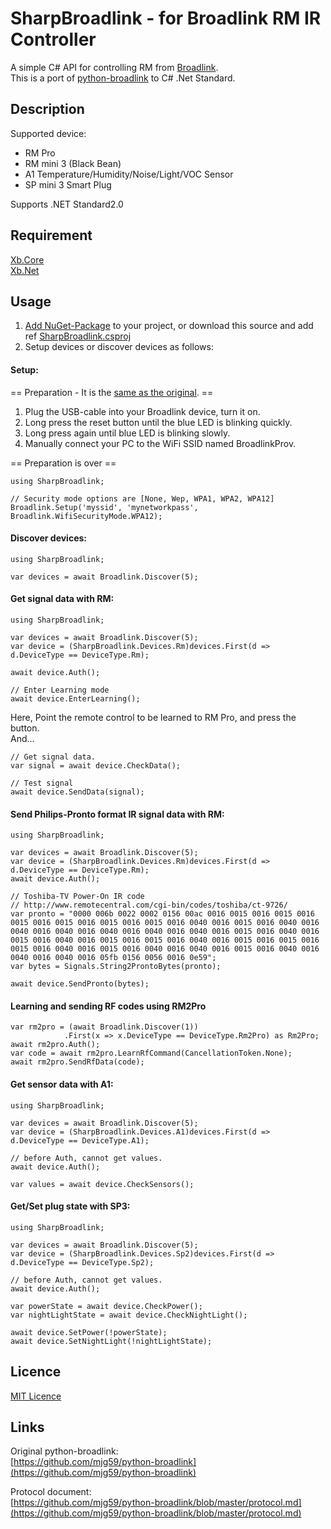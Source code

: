SharpBroadlink - for Broadlink RM IR Controller
====

A simple C# API for controlling RM from [Broadlink](http://www.ibroadlink.com/rm/).  
This is a port of [python-broadlink](https://github.com/mjg59/python-broadlink) to C# .Net Standard.  

## Description

Supported device:  
* RM Pro  
* RM mini 3 (Black Bean)  
* A1 Temperature/Humidity/Noise/Light/VOC Sensor   
* SP mini 3 Smart Plug
  
Supports .NET Standard2.0

## Requirement
[Xb.Core](https://www.nuget.org/packages/Xb.Core/)  
[Xb.Net](https://github.com/ume05rw/Xb.Net/)  

## Usage
1. [Add NuGet-Package](https://www.nuget.org/packages/SharpBroadlink/) to your project, or download this source and add ref [SharpBroadlink.csproj](https://github.com/ume05rw/SharpBroadlink/blob/master/SharpBroadlink/SharpBroadlink.csproj)
2. Setup devices or discover devices as follows:


#### Setup:  

== Preparation - It is the [same as the original](https://github.com/mjg59/python-broadlink). ==  

1. Plug the USB-cable into your Broadlink device, turn it on.  
2. Long press the reset button until the blue LED is blinking quickly.  
3. Long press again until blue LED is blinking slowly.  
4. Manually connect your PC to the WiFi SSID named BroadlinkProv.  

== Preparation is over ==

    using SharpBroadlink;
     
    // Security mode options are [None, Wep, WPA1, WPA2, WPA12]    
    Broadlink.Setup('myssid', 'mynetworkpass', Broadlink.WifiSecurityMode.WPA12);


#### Discover devices:  


    using SharpBroadlink;
     
    var devices = await Broadlink.Discover(5);


#### Get signal data with RM:


    using SharpBroadlink;
     
    var devices = await Broadlink.Discover(5);
    var device = (SharpBroadlink.Devices.Rm)devices.First(d => d.DeviceType == DeviceType.Rm);
     
    await device.Auth();
     
    // Enter Learning mode
    await device.EnterLearning();


Here, Point the remote control to be learned to RM Pro, and press the button.  
And...  


    // Get signal data.
    var signal = await device.CheckData();
     
    // Test signal
    await device.SendData(signal);


#### Send Philips-Pronto format IR signal data with RM:

    using SharpBroadlink;
     
    var devices = await Broadlink.Discover(5);
    var device = (SharpBroadlink.Devices.Rm)devices.First(d => d.DeviceType == DeviceType.Rm);
    await device.Auth();
     
    // Toshiba-TV Power-On IR code
    // http://www.remotecentral.com/cgi-bin/codes/toshiba/ct-9726/
    var pronto = "0000 006b 0022 0002 0156 00ac 0016 0015 0016 0015 0016 0015 0016 0015 0016 0015 0016 0015 0016 0040 0016 0015 0016 0040 0016 0040 0016 0040 0016 0040 0016 0040 0016 0040 0016 0015 0016 0040 0016 0015 0016 0040 0016 0015 0016 0015 0016 0040 0016 0015 0016 0015 0016 0015 0016 0040 0016 0015 0016 0040 0016 0040 0016 0015 0016 0040 0016 0040 0016 0040 0016 05fb 0156 0056 0016 0e59";
    var bytes = Signals.String2ProntoBytes(pronto);
    
    await device.SendPronto(bytes);
	
#### Learning and sending RF codes using RM2Pro
	
	var rm2pro = (await Broadlink.Discover(1))
                .First(x => x.DeviceType == DeviceType.Rm2Pro) as Rm2Pro;
	await rm2pro.Auth();
	var code = await rm2pro.LearnRfCommand(CancellationToken.None);
	await rm2pro.SendRfData(code);

#### Get sensor data with A1:

    using SharpBroadlink;
     
    var devices = await Broadlink.Discover(5);
    var device = (SharpBroadlink.Devices.A1)devices.First(d => d.DeviceType == DeviceType.A1);
    
    // before Auth, cannot get values. 
    await device.Auth();
     
    var values = await device.CheckSensors();


#### Get/Set plug state with SP3:

    using SharpBroadlink;
     
    var devices = await Broadlink.Discover(5);
    var device = (SharpBroadlink.Devices.Sp2)devices.First(d => d.DeviceType == DeviceType.Sp2);
    
    // before Auth, cannot get values. 
    await device.Auth();
     
    var powerState = await device.CheckPower();
    var nightLightState = await device.CheckNightLight();

    await device.SetPower(!powerState);
    await device.SetNightLight(!nightLightState);

## Licence

[MIT Licence](https://github.com/ume05rw/SharpBroadlink/blob/master/LICENSE)

## Links

Original python-broadlink:  
[https://github.com/mjg59/python-broadlink](https://github.com/mjg59/python-broadlink)  
  
Protocol document:  
[https://github.com/mjg59/python-broadlink/blob/master/protocol.md](https://github.com/mjg59/python-broadlink/blob/master/protocol.md)  
